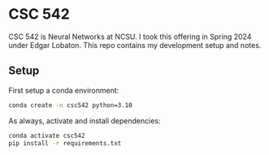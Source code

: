 # CSC 542

CSC 542 is Neural Networks at NCSU. I took this offering in Spring 2024 under Edgar Lobaton. This repo contains my development setup and notes.


## Setup

First setup a conda environment:

```sh
conda create -n csc542 python=3.10
```

As always, activate and install dependencies:

```sh
conda activate csc542
pip install -r requirements.txt
```
